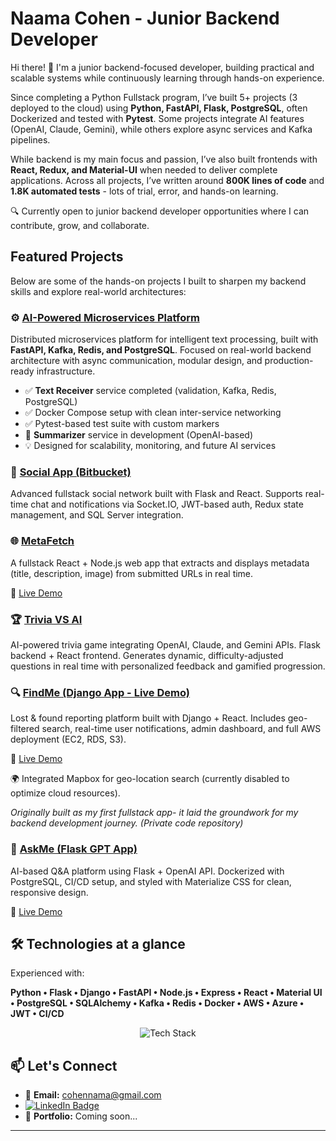 # Naama Cohen - Junior Backend Developer

Hi there! 👋 
I'm a junior backend-focused developer, building practical and scalable systems while continuously learning through hands-on experience.  

Since completing a Python Fullstack program, I’ve built 5+ projects (3 deployed to the cloud) using **Python, FastAPI, Flask, PostgreSQL**, often Dockerized and tested with **Pytest**. Some projects integrate AI features (OpenAI, Claude, Gemini), while others explore async services and Kafka pipelines.  

While backend is my main focus and passion, I’ve also built frontends with **React, Redux, and Material-UI** when needed to deliver complete applications. Across all projects, I’ve written around **800K lines of code** and **1.8K automated tests** - lots of trial, error, and hands-on learning.

🔍 Currently open to junior backend developer opportunities where I can contribute, grow, and collaborate.  

##  Featured Projects

Below are some of the hands-on projects I built to sharpen my backend skills and explore real-world architectures:

### ⚙️ [AI-Powered Microservices Platform](https://github.com/CohenNaama/ai-microservices-platform)  
Distributed microservices platform for intelligent text processing, built with **FastAPI, Kafka, Redis, and PostgreSQL**. Focused on real-world backend architecture with async communication, modular design, and production-ready infrastructure.

- ✅ **Text Receiver** service completed (validation, Kafka, Redis, PostgreSQL)  
- ✅ Docker Compose setup with clean inter-service networking  
- ✅ Pytest-based test suite with custom markers  
- 🚧 **Summarizer** service in development (OpenAI-based)  
- 💡 Designed for scalability, monitoring, and future AI services


### 🔗 [Social App (Bitbucket)](https://bitbucket.org/myfirstflaskapp/)
Advanced fullstack social network built with Flask and React. Supports real-time chat and notifications via Socket.IO, JWT-based auth, Redux state management, and SQL Server integration.

### 🌐 [MetaFetch](https://github.com/CohenNaama/MetaFetch)
A fullstack React + Node.js web app that extracts and displays metadata (title, description, image) from submitted URLs in real time.

🔗 [Live Demo](https://metafetch-zeta.vercel.app)

### 🏆 [Trivia VS AI](https://github.com/CohenNaama/TriviaVsAI-Server)
AI-powered trivia game integrating OpenAI, Claude, and Gemini APIs. Flask backend + React frontend. Generates dynamic, difficulty-adjusted questions in real time with personalized feedback and gamified progression.

### 🔍 [FindMe (Django App - Live Demo)](http://16.171.34.196/)
Lost & found reporting platform built with Django + React. Includes geo-filtered search, real-time user notifications, admin dashboard, and full AWS deployment (EC2, RDS, S3).

🔗 [Live Demo](http://16.171.34.196)

🌍 Integrated Mapbox for geo-location search (currently disabled to optimize cloud resources).
 
*Originally built as my first fullstack app- it laid the groundwork for my backend development journey.* *(Private code repository)*

### 💬 [AskMe (Flask GPT App)](https://github.com/CohenNaama/AskMe-Server)
AI-based Q&A platform using Flask + OpenAI API. Dockerized with PostgreSQL, CI/CD setup, and styled with Materialize CSS for clean, responsive design.

🔗 [Live Demo](https://askmeflaskapp.azurewebsites.net)

## 🛠 Technologies at a glance
Experienced with:

**Python • Flask • Django • FastAPI • Node.js • Express • React • Material UI • PostgreSQL • SQLAlchemy • Kafka • Redis • Docker • AWS • Azure • JWT • CI/CD**

<p align="center">
  <img src="https://skillicons.dev/icons?i=py,django,flask,fastapi,js,react,nodejs,express,html,css,postgres,redis,docker,aws,azure,git,github,postman,vscode,figma&perline=10" alt="Tech Stack" />
</p>


## 📫 Let's Connect

- 📧 **Email:** cohennama@gmail.com
- [![LinkedIn Badge](https://img.shields.io/badge/-Naama%20Cohen-blue?style=flat-square&logo=Linkedin&logoColor=white&link=https://www.linkedin.com/in/naama-cohen-2a799963/)](https://www.linkedin.com/in/naama-cohen-2a799963/) 
- 🔗 **Portfolio:** Coming soon...



---


